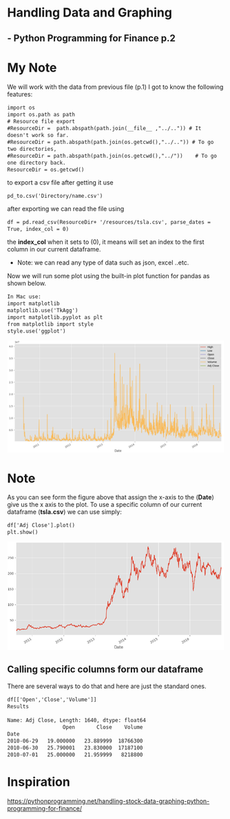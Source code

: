 # Handling Data and Graphing
## - Python Programming for Finance p.2

# My Note
We will work with the data from previous file (p.1)
I got to know the following features:

```
import os
import os.path as path
# Resource file export
#ResourceDir =  path.abspath(path.join(__file__ ,"../..")) # It doesn't work so far.
#ResourceDir = path.abspath(path.join(os.getcwd(),"../..")) # To go two directories,
#ResourceDir = path.abspath(path.join(os.getcwd(),"../"))    # To go one directory back.
ResourceDir = os.getcwd()
```
to export a csv file after getting it use

```
pd_to.csv('Directory/name.csv')
```
after exporting we can read the file using

```
df = pd.read_csv(ResourceDir+ '/resources/tsla.csv', parse_dates = True, index_col = 0)
```
the **index_col** when it sets to (0), it means will set an index to the first column in our current dataframe.
* Note: we can read any type of data such as json, excel ..etc.

Now we will run some plot using the built-in plot function for pandas as shown below.

```
In Mac use:
import matplotlib
matplotlib.use('TkAgg')
import matplotlib.pyplot as plt
from matplotlib import style
style.use('ggplot')
```

![](./output_graphs/P2.png)

# Note
As you can see form the figure above that assign the x-axis to the (**Date**) give us the x axis to the plot. To use a specific column of our current dataframe (**tsla.csv**) we can use simply:

```
df['Adj Close'].plot()
plt.show()
```
![](./output_graphs/P2-2.png)


## Calling specific columns form our dataframe
There are several ways to do that and here are just the standard ones.

```
df[['Open','Close','Volume']]
Results

Name: Adj Close, Length: 1640, dtype: float64
                  Open       Close    Volume
Date
2010-06-29   19.000000   23.889999  18766300
2010-06-30   25.790001   23.830000  17187100
2010-07-01   25.000000   21.959999   8218800
```

# Inspiration

https://pythonprogramming.net/handling-stock-data-graphing-python-programming-for-finance/
